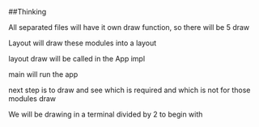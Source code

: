 ##Thinking

All separated files will have it own draw function, so there will be 5 draw

Layout will draw these modules into a layout

layout draw will be called in the App impl

main will run the app

next step is to draw and see which is required and which is not for those modules draw

We will be drawing in a terminal divided by 2 to begin with

